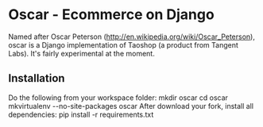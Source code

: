 # Oscar - Ecommerce on Django

Named after Oscar Peterson (http://en.wikipedia.org/wiki/Oscar_Peterson), oscar is a Django implementation
of Taoshop (a product from Tangent Labs).  It's fairly experimental at the moment.

## Installation
Do the following from your workspace folder:
    mkdir oscar
	cd oscar
    mkvirtualenv --no-site-packages oscar
After download your fork, install all dependencies:
	pip install -r requirements.txt
